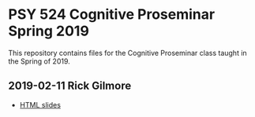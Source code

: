 # PSY 524 Cognitive Proseminar Spring 2019

This repository contains files for the Cognitive Proseminar class taught in the Spring of 2019.

## 2019-02-11 Rick Gilmore

- [HTML slides](http://psu-psychology.github.io/psy-524-cognitive-prosem-2019/524-2019-02-11-gilmore.html)
